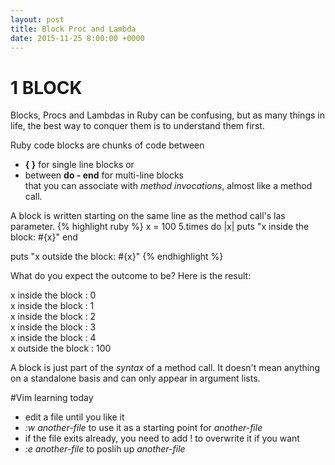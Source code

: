 ```yaml
---
layout: post
title: Block Proc and Lambda
date: 2015-11-25 8:00:00 +0000
---
```


# 1 BLOCK 

Blocks, Procs and Lambdas in Ruby can be confusing, but as many things in life, the best way to conquer them is to understand them first.

Ruby code blocks are chunks of code between<br>
- **{ }**  for single line blocks or <br> 
- between **do - end**  for multi-line blocks <br>
that you can associate with *method invocations*, almost like a method call.

A block is written starting on the same line as the method call's las parameter.
{% highlight ruby %}
x = 100
5.times do |x|
  puts "x inside the block: #{x}"
end

puts "x outside the block: #{x}"
{% endhighlight %}

What do you expect the outcome to be? Here is the result:

x inside the block : 0 <br>
x inside the block : 1 <br>
x inside the block : 2 <br>
x inside the block : 3 <br>
x inside the block : 4 <br>
x outside the block : 100

A block is just part of the *syntax* of a method call. It doesn't mean anything on a standalone basis and can only appear in argument lists.

#Vim learning today
- edit a file until you like it
- *:w another-file* to use it as a starting point for *another-file*
- if the file exits already, you need to add ! to overwrite it if you want
- *:e another-file* to poslih up *another-file*

